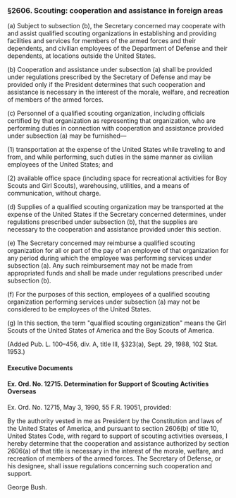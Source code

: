 ### §2606. Scouting: cooperation and assistance in foreign areas ###

(a) Subject to subsection (b), the Secretary concerned may cooperate with and assist qualified scouting organizations in establishing and providing facilities and services for members of the armed forces and their dependents, and civilian employees of the Department of Defense and their dependents, at locations outside the United States.

(b) Cooperation and assistance under subsection (a) shall be provided under regulations prescribed by the Secretary of Defense and may be provided only if the President determines that such cooperation and assistance is necessary in the interest of the morale, welfare, and recreation of members of the armed forces.

(c) Personnel of a qualified scouting organization, including officials certified by that organization as representing that organization, who are performing duties in connection with cooperation and assistance provided under subsection (a) may be furnished—

(1) transportation at the expense of the United States while traveling to and from, and while performing, such duties in the same manner as civilian employees of the United States; and

(2) available office space (including space for recreational activities for Boy Scouts and Girl Scouts), warehousing, utilities, and a means of communication, without charge.

(d) Supplies of a qualified scouting organization may be transported at the expense of the United States if the Secretary concerned determines, under regulations prescribed under subsection (b), that the supplies are necessary to the cooperation and assistance provided under this section.

(e) The Secretary concerned may reimburse a qualified scouting organization for all or part of the pay of an employee of that organization for any period during which the employee was performing services under subsection (a). Any such reimbursement may not be made from appropriated funds and shall be made under regulations prescribed under subsection (b).

(f) For the purposes of this section, employees of a qualified scouting organization performing services under subsection (a) may not be considered to be employees of the United States.

(g) In this section, the term "qualified scouting organization" means the Girl Scouts of the United States of America and the Boy Scouts of America.

(Added Pub. L. 100–456, div. A, title III, §323(a), Sept. 29, 1988, 102 Stat. 1953.)

#### **Executive Documents** ####

#### Ex. Ord. No. 12715. Determination for Support of Scouting Activities Overseas ####

Ex. Ord. No. 12715, May 3, 1990, 55 F.R. 19051, provided:

By the authority vested in me as President by the Constitution and laws of the United States of America, and pursuant to section 2606(b) of title 10, United States Code, with regard to support of scouting activities overseas, I hereby determine that the cooperation and assistance authorized by section 2606(a) of that title is necessary in the interest of the morale, welfare, and recreation of members of the armed forces. The Secretary of Defense, or his designee, shall issue regulations concerning such cooperation and support.

George Bush.